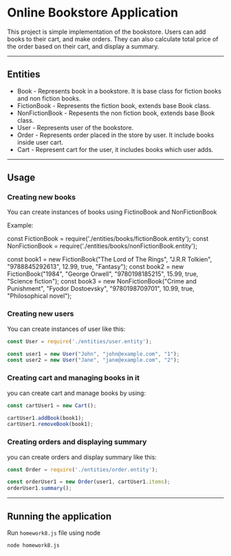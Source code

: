 
# Online Bookstore Application

This project is simple implementation of the bookstore. Users can add books to their cart, and make orders. They can also calculate total price of the order based on their cart, and display a summary.


___


## Entities
- Book - Represents book in a bookstore. It is base class for fiction books and non fiction books.
- FictionBook - Represents the fiction book, extends base Book class.
- NonFictionBook - Repesents the non fiction book, extends base Book class.
- User - Represents user of the bookstore.
- Order - Represents order placed in the store by user. It include books inside user cart.
- Cart - Represent cart for the user, it includes books which user adds.


___


## Usage

### Creating new books

You can create instances of books using FictinoBook and NonFictionBook

Example:

const FictionBook = require('./entities/books/fictionBook.entity');
const NonFictionBook = require('./entities/books/nonFictionBook.entity');

const book1 = new FictionBook("The Lord of The Rings", "J.R.R Tolkien", "9788845292613", 12.99, true, "Fantasy");
const book2 = new FictionBook("1984", "George Orwell", "9780198185215", 15.99, true, "Science fiction");
const book3 = new NonFictionBook("Crime and Punishment", "Fyodor Dostoevsky", "9780198709701", 10.99, true, "Philosophical novel");



### Creating new users

You can create instances of user like this:

```javascript
const User = require('./entities/user.entity');

const user1 = new User("John", "john@example.com", "1");
const user2 = new User("Jane", "jane@example.com", "2");
```



### Creating cart and managing books in it

you can create cart and manage books by using:

```javascript
const cartUser1 = new Cart();

cartUser1.addBook(book1);
cartUser1.removeBook(book1);
```


### Creating orders and displaying summary

you can create orders and display summary like this:

```javascript
const Order = require('./entities/order.entity');

const orderUser1 = new Order(user1, cartUser1.items);
orderUser1.summary();
```

___


## Running the application

Run `homework8.js` file using node

```bash
node homework8.js
````

